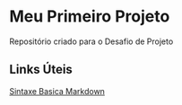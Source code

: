 # Meu Primeiro Projeto
Repositório criado para o Desafio de Projeto

## Links Úteis
[Sintaxe Basica Markdown](https://www.markdownguide.org/basic-syntax/)
